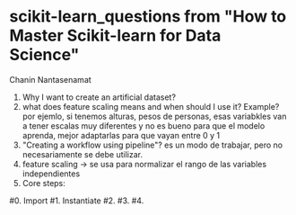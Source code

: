 # scikit-learn_questions from "How to Master Scikit-learn for Data Science"
Chanin Nantasenamat

1) Why I want to create an artificial dataset?
2) what does feature scaling means and when should I use it? Example? por ejemlo, si tenemos alturas, pesos de personas, esas variabkles van a tener escalas muy diferentes y no es bueno para que el modelo aprenda, mejor adaptarlas para que vayan entre 0 y 1
3) "Creating a workflow using pipeline"? es un modo de trabajar, pero no necesariamente se debe utilizar.
4) feature scaling -> se usa para normalizar el rango de las variables independientes
5) Core steps: 

#0. Import 
#1. Instantiate
#2. 
#3.
#4. 
